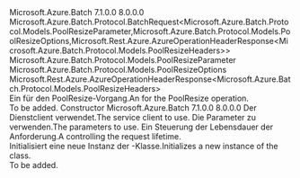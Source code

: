 <Type Name="PoolResizeBatchRequest" FullName="Microsoft.Azure.Batch.Protocol.BatchRequests.PoolResizeBatchRequest">
  <TypeSignature Language="C#" Value="public class PoolResizeBatchRequest : Microsoft.Azure.Batch.Protocol.BatchRequest&lt;Microsoft.Azure.Batch.Protocol.Models.PoolResizeParameter,Microsoft.Azure.Batch.Protocol.Models.PoolResizeOptions,Microsoft.Rest.Azure.AzureOperationHeaderResponse&lt;Microsoft.Azure.Batch.Protocol.Models.PoolResizeHeaders&gt;&gt;" />
  <TypeSignature Language="ILAsm" Value=".class public auto ansi beforefieldinit PoolResizeBatchRequest extends Microsoft.Azure.Batch.Protocol.BatchRequest`3&lt;class Microsoft.Azure.Batch.Protocol.Models.PoolResizeParameter, class Microsoft.Azure.Batch.Protocol.Models.PoolResizeOptions, class Microsoft.Rest.Azure.AzureOperationHeaderResponse`1&lt;class Microsoft.Azure.Batch.Protocol.Models.PoolResizeHeaders&gt;&gt;" />
  <TypeSignature Language="DocId" Value="T:Microsoft.Azure.Batch.Protocol.BatchRequests.PoolResizeBatchRequest" />
  <TypeSignature Language="VB.NET" Value="Public Class PoolResizeBatchRequest&#xA;Inherits BatchRequest(Of PoolResizeParameter, PoolResizeOptions, AzureOperationHeaderResponse(Of PoolResizeHeaders))" />
  <TypeSignature Language="F#" Value="type PoolResizeBatchRequest = class&#xA;    inherit BatchRequest&lt;PoolResizeParameter, PoolResizeOptions, AzureOperationHeaderResponse&lt;PoolResizeHeaders&gt;&gt;" />
  <AssemblyInfo>
    <AssemblyName>Microsoft.Azure.Batch</AssemblyName>
    <AssemblyVersion>7.1.0.0</AssemblyVersion>
    <AssemblyVersion>8.0.0.0</AssemblyVersion>
  </AssemblyInfo>
  <Base>
    <BaseTypeName>Microsoft.Azure.Batch.Protocol.BatchRequest&lt;Microsoft.Azure.Batch.Protocol.Models.PoolResizeParameter,Microsoft.Azure.Batch.Protocol.Models.PoolResizeOptions,Microsoft.Rest.Azure.AzureOperationHeaderResponse&lt;Microsoft.Azure.Batch.Protocol.Models.PoolResizeHeaders&gt;&gt;</BaseTypeName>
    <BaseTypeArguments>
      <BaseTypeArgument TypeParamName="TBody">Microsoft.Azure.Batch.Protocol.Models.PoolResizeParameter</BaseTypeArgument>
      <BaseTypeArgument TypeParamName="TOptions">Microsoft.Azure.Batch.Protocol.Models.PoolResizeOptions</BaseTypeArgument>
      <BaseTypeArgument TypeParamName="TResponse">Microsoft.Rest.Azure.AzureOperationHeaderResponse&lt;Microsoft.Azure.Batch.Protocol.Models.PoolResizeHeaders&gt;</BaseTypeArgument>
    </BaseTypeArguments>
  </Base>
  <Interfaces />
  <Docs>
    <summary>
            <span data-ttu-id="45611-101">Ein <see cref="T:Microsoft.Azure.Batch.Protocol.IBatchRequest" /> für den PoolResize-Vorgang.</span><span class="sxs-lookup"><span data-stu-id="45611-101">An <see cref="T:Microsoft.Azure.Batch.Protocol.IBatchRequest" /> for the PoolResize operation.</span></span>
            </summary>
    <remarks>To be added.</remarks>
  </Docs>
  <Members>
    <Member MemberName=".ctor">
      <MemberSignature Language="C#" Value="public PoolResizeBatchRequest (Microsoft.Azure.Batch.Protocol.BatchServiceClient serviceClient, Microsoft.Azure.Batch.Protocol.Models.PoolResizeParameter parameters, System.Threading.CancellationToken cancellationToken);" />
      <MemberSignature Language="ILAsm" Value=".method public hidebysig specialname rtspecialname instance void .ctor(class Microsoft.Azure.Batch.Protocol.BatchServiceClient serviceClient, class Microsoft.Azure.Batch.Protocol.Models.PoolResizeParameter parameters, valuetype System.Threading.CancellationToken cancellationToken) cil managed" />
      <MemberSignature Language="DocId" Value="M:Microsoft.Azure.Batch.Protocol.BatchRequests.PoolResizeBatchRequest.#ctor(Microsoft.Azure.Batch.Protocol.BatchServiceClient,Microsoft.Azure.Batch.Protocol.Models.PoolResizeParameter,System.Threading.CancellationToken)" />
      <MemberSignature Language="F#" Value="new Microsoft.Azure.Batch.Protocol.BatchRequests.PoolResizeBatchRequest : Microsoft.Azure.Batch.Protocol.BatchServiceClient * Microsoft.Azure.Batch.Protocol.Models.PoolResizeParameter * System.Threading.CancellationToken -&gt; Microsoft.Azure.Batch.Protocol.BatchRequests.PoolResizeBatchRequest" Usage="new Microsoft.Azure.Batch.Protocol.BatchRequests.PoolResizeBatchRequest (serviceClient, parameters, cancellationToken)" />
      <MemberType>Constructor</MemberType>
      <AssemblyInfo>
        <AssemblyName>Microsoft.Azure.Batch</AssemblyName>
        <AssemblyVersion>7.1.0.0</AssemblyVersion>
        <AssemblyVersion>8.0.0.0</AssemblyVersion>
      </AssemblyInfo>
      <Parameters>
        <Parameter Name="serviceClient" Type="Microsoft.Azure.Batch.Protocol.BatchServiceClient" />
        <Parameter Name="parameters" Type="Microsoft.Azure.Batch.Protocol.Models.PoolResizeParameter" />
        <Parameter Name="cancellationToken" Type="System.Threading.CancellationToken" />
      </Parameters>
      <Docs>
        <param name="serviceClient"><span data-ttu-id="45611-102">Der Dienstclient verwendet.</span><span class="sxs-lookup"><span data-stu-id="45611-102">The service client to use.</span></span></param>
        <param name="parameters"><span data-ttu-id="45611-103">Die Parameter zu verwenden.</span><span class="sxs-lookup"><span data-stu-id="45611-103">The parameters to use.</span></span></param>
        <param name="cancellationToken"><span data-ttu-id="45611-104">Ein <see cref="T:System.Threading.CancellationToken" /> Steuerung der Lebensdauer der Anforderung.</span><span class="sxs-lookup"><span data-stu-id="45611-104">A <see cref="T:System.Threading.CancellationToken" /> controlling the request lifetime.</span></span></param>
        <summary>
            <span data-ttu-id="45611-105">Initialisiert eine neue Instanz der <see cref="T:Microsoft.Azure.Batch.Protocol.BatchRequests.PoolResizeBatchRequest" />-Klasse.</span><span class="sxs-lookup"><span data-stu-id="45611-105">Initializes a new instance of the <see cref="T:Microsoft.Azure.Batch.Protocol.BatchRequests.PoolResizeBatchRequest" /> class.</span></span>
            </summary>
        <remarks>To be added.</remarks>
      </Docs>
    </Member>
  </Members>
</Type>